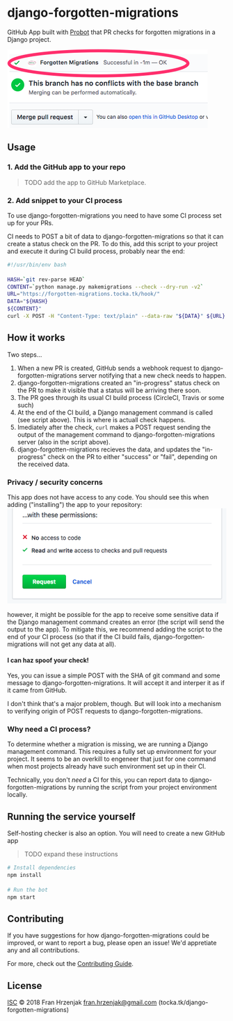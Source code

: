 # django-forgotten-migrations

GitHub App built with [Probot](https://probot.github.io) that PR checks for forgotten migrations in a Django project.

![PR check example](https://raw.githubusercontent.com/frnhr/django-forgotten-migrations/master/screenshot.png "PR check example")


## Usage

### 1. Add the GitHub app to your repo

> TODO add the app to GitHub Marketplace.

### 2. Add snippet to your CI process

To use django-forgotten-migrations you need to have some CI process set up for your PRs.

CI needs to POST a bit of data to django-forgotten-migrations so that it can create a status check on the PR. To do this, add this script to your project and execute it during CI build process, probably near the end:

```bash
#!/usr/bin/env bash

HASH=`git rev-parse HEAD`
CONTENT=`python manage.py makemigrations --check --dry-run -v2`
URL="https://forgotten-migrations.tocka.tk/hook/"
DATA="${HASH}
${CONTENT}"
curl -X POST -H "Content-Type: text/plain" --data-raw "${DATA}" ${URL}
```


## How it works

Two steps...

1. When a new PR is created, GitHub sends a webhook request to django-forgotten-migrations server notifying that a new check needs to happen.
2. django-forgotten-migrations created an "in-progress" status check on the PR to make it visible that a status will be arriving there soon.
3. The PR goes through its usual CI build process (CircleCI, Travis or some such)
4. At the end of the CI build, a Django management command is called (see script above). This is where is actuall check happens. 
5. Imediately after the check, `curl` makes a POST request sending the output of the management command to django-forgotten-migrations server (also in the script above).
6. django-forgotten-migrations recieves the data, and updates the "in-progress" check on the PR to either "success" or "fail", depending on the received data.


### Privacy / security concerns

This app does not have access to any code. You should see this when adding ("installing") the app to your repository:
![permissions screenshot](https://raw.githubusercontent.com/frnhr/django-forgotten-migrations/master/screenshot-permissions.png "permissions screenshot")


however, it might be possible for the app to receive some sensitive data if the Django management command creates an error (the script will send the output to the app). To mitigate this, we recommend adding the script to the end of your CI process (so that if the CI build fails, django-forgotten-migrations will not get any data at all).

#### I can haz spoof your check!

Yes, you can issue a simple POST with the SHA of git command and some message to django-forgotten-migrations. It will accept it and interper it as if it came from GitHub.

I don't think that's a major problem, though. But will look into a mechanism to verifying origin of POST requests to django-forgotten-migrations.

### Why need a CI process?

To determine whether a migration is missing, we are running a Django management command. This requires a fully set up environment for your project. It seems to be an overkill to engeneer that just for one command when most projects already have such environment set up in their CI.

Technically, you don't _need_ a CI for this, you can report data to django-forgotten-migrations by running the script from your project environment locally.

## Running the service yourself

Self-hosting checker is also an option. You will need to create a new GitHub app 

> TODO expand these instructions

```sh
# Install dependencies
npm install

# Run the bot
npm start
```

## Contributing

If you have suggestions for how django-forgotten-migrations could be improved, or want to report a bug, please open an issue! We'd appretiate any and all contributions.

For more, check out the [Contributing Guide](CONTRIBUTING.md).

## License

[ISC](LICENSE) © 2018 Fran Hrzenjak <fran.hrzenjak@gmail.com> (tocka.tk/django-forgotten-migrations)
